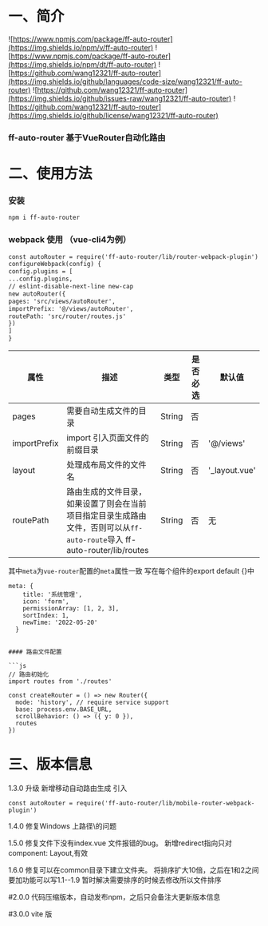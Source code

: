 
# 一、简介
![https://www.npmjs.com/package/ff-auto-router](https://img.shields.io/npm/v/ff-auto-router)
![https://www.npmjs.com/package/ff-auto-router](https://img.shields.io/npm/dt/ff-auto-router)
![https://github.com/wang12321/ff-auto-router](https://img.shields.io/github/languages/code-size/wang12321/ff-auto-router)
![https://github.com/wang12321/ff-auto-router](https://img.shields.io/github/issues-raw/wang12321/ff-auto-router)
![https://github.com/wang12321/ff-auto-router](https://img.shields.io/github/license/wang12321/ff-auto-router)
### ff-auto-router 基于VueRouter自动化路由

# 二、使用方法
### 安装

```sh
npm i ff-auto-router
```

### webpack 使用 （vue-cli4为例）
```html
const autoRouter = require('ff-auto-router/lib/router-webpack-plugin')
configureWebpack(config) {
config.plugins = [
...config.plugins,
// eslint-disable-next-line new-cap
new autoRouter({
pages: 'src/views/autoRouter',
importPrefix: '@/views/autoRouter',
routePath: 'src/router/routes.js'
})
]
}
```

| 属性            | 描述                                                                                           | 类型   | 是否必选 | 默认值         |
| --------------- | ---------------------------------------------------------------------------------------------- | ------ | -------- | -------------- |
| pages           | 需要自动生成文件的目录                                                                         | String | 否       |                | 'src/views' |
| importPrefix    | import 引入页面文件的前缀目录                                                                  | String | 否       | '@/views'      |
| layout          | 处理成布局文件的文件名                                                                   | String | 否       | '\_layout.vue' |
| routePath       | 路由生成的文件目录，如果设置了则会在当前项目指定目录生成路由文件，否则可以从`ff-auto-route`导入 ff-auto-router/lib/routes | String | 否       | 无             |


其中`meta`为`vue-router`配置的`meta`属性一致
写在每个组件的export default {}中
```
meta: {
    title: '系统管理',
    icon: 'form',
    permissionArray: [1, 2, 3],
    sortIndex: 1,
    newTime: '2022-05-20'
  }
```


```

#### 路由文件配置

```js
// 路由初始化
import routes from './routes'

const createRouter = () => new Router({
  mode: 'history', // require service support
  base: process.env.BASE_URL,
  scrollBehavior: () => ({ y: 0 }),
  routes
})

```

# 三、版本信息
1.3.0 升级
新增移动自动路由生成
引入
```
const autoRouter = require('ff-auto-router/lib/mobile-router-webpack-plugin')

```

1.4.0 修复Windows 上路径\的问题

1.5.0 修复文件下没有index.vue 文件报错的bug。
新增redirect指向只对component: Layout,有效

1.6.0 修复可以在common目录下建立文件夹。
将排序扩大10倍，之后在1和2之间要加功能可以写1.1--1.9  暂时解决需要排序的时候去修改所以文件排序

#2.0.0 
代码压缩版本，自动发布npm，之后只会备注大更新版本信息


#3.0.0
vite 版
